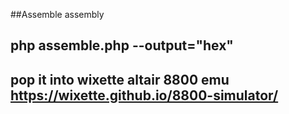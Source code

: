##Assemble assembly

## php assemble.php --output="hex"
## pop it into wixette altair 8800 emu https://wixette.github.io/8800-simulator/
